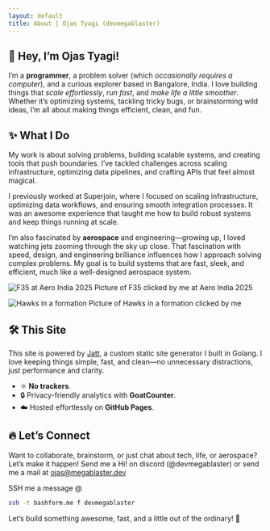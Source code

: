 ```yaml
---
layout: default
title: About | Ojas Tyagi (devmegablaster)
---
```


## 🚀 Hey, I’m Ojas Tyagi!

I’m a **programmer**, a problem solver (which _occasionally requires a computer_), and a curious explorer based in Bangalore, India. I love building things that _scale effortlessly_, _run fast_, and _make life a little smoother_. Whether it’s optimizing systems, tackling tricky bugs, or brainstorming wild ideas, I’m all about making things efficient, clean, and fun.

## ✨ What I Do

My work is about solving problems, building scalable systems, and creating tools that push boundaries. I’ve tackled challenges across scaling infrastructure, optimizing data pipelines, and crafting APIs that feel almost magical.

I previously worked at Superjoin, where I focused on scaling infrastructure, optimizing data workflows, and ensuring smooth integration processes. It was an awesome experience that taught me how to build robust systems and keep things running at scale.

I’m also fascinated by **aerospace** and engineering—growing up, I loved watching jets zooming through the sky up close. That fascination with speed, design, and engineering brilliance influences how I approach solving complex problems. My goal is to build systems that are fast, sleek, and efficient, much like a well-designed aerospace system.

![F35 at Aero India 2025](/f35.jpg)
Picture of F35 clicked by me at Aero India 2025

![Hawks in a formation](/hawks.jpeg)
Picture of Hawks in a formation clicked by me

## 🛠️ This Site

This site is powered by [Jatt](https://github.com/devmegablaster/jatt), a custom static site generator I built in Golang. I love keeping things simple, fast, and clean—no unnecessary distractions, just performance and clarity.

- ⚛️ **No trackers**.
- 🔒 Privacy-friendly analytics with **GoatCounter**.
- ☁️ Hosted effortlessly on **GitHub Pages**.

## 🔥 Let’s Connect

Want to collaborate, brainstorm, or just chat about tech, life, or aerospace? Let’s make it happen! Send me a Hi! on discord (@devmegablaster) or send me a mail at [ojas@megablaster.dev](mailto:ojas@megablaster.dev)

SSH me a message @

```bash
ssh -t bashform.me f devmegablaster
```

Let’s build something awesome, fast, and a little out of the ordinary! 🚀
